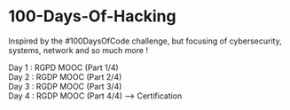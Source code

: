 # 100-Days-Of-Hacking
Inspired by the #100DaysOfCode challenge, but focusing of cybersecurity, systems, network and so much more !

Day 1 : RGPD MOOC (Part 1/4)  
Day 2 : RGDP MOOC (Part 2/4)  
Day 3 : RGDP MOOC (Part 3/4)  
Day 4 : RGDP MOOC (Part 4/4) --> Certification
